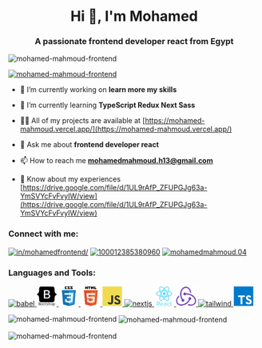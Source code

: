 <h1 align="center">Hi 👋, I'm Mohamed</h1>
<h3 align="center">A passionate frontend developer react from Egypt</h3>

<p align="left"> <img src="https://komarev.com/ghpvc/?username=mohamed-mahmoud-frontend&label=Profile%20views&color=0e75b6&style=flat" alt="mohamed-mahmoud-frontend" /> </p>

<p align="left"> <a href="https://github.com/ryo-ma/github-profile-trophy"><img src="https://github-profile-trophy.vercel.app/?username=mohamed-mahmoud-frontend" alt="mohamed-mahmoud-frontend" /></a> </p>

- 🔭 I’m currently working on **learn more my skills**

- 🌱 I’m currently learning **TypeScript Redux Next Sass**

- 👨‍💻 All of my projects are available at [https://mohamed-mahmoud.vercel.app/](https://mohamed-mahmoud.vercel.app/)

- 💬 Ask me about **frontend developer react**

- 📫 How to reach me **mohamedmahmoud.h13@gmail.com**

- 📄 Know about my experiences [https://drive.google.com/file/d/1UL9rAfP_ZFUPGJg63a-YmSVYcFvFvyIW/view](https://drive.google.com/file/d/1UL9rAfP_ZFUPGJg63a-YmSVYcFvFvyIW/view)

<h3 align="left">Connect with me:</h3>
<p align="left">
<a href="https://linkedin.com/in/in/mohamedfrontend/" target="blank"><img align="center" src="https://raw.githubusercontent.com/rahuldkjain/github-profile-readme-generator/master/src/images/icons/Social/linked-in-alt.svg" alt="in/mohamedfrontend/" height="30" width="40" /></a>
<a href="https://fb.com/100012385380960" target="blank"><img align="center" src="https://raw.githubusercontent.com/rahuldkjain/github-profile-readme-generator/master/src/images/icons/Social/facebook.svg" alt="100012385380960" height="30" width="40" /></a>
<a href="https://instagram.com/mohamedmahmoud.04" target="blank"><img align="center" src="https://raw.githubusercontent.com/rahuldkjain/github-profile-readme-generator/master/src/images/icons/Social/instagram.svg" alt="mohamedmahmoud.04" height="30" width="40" /></a>
</p>

<h3 align="left">Languages and Tools:</h3>
<p align="left"> <a href="https://babeljs.io/" target="_blank" rel="noreferrer"> <img src="https://www.vectorlogo.zone/logos/babeljs/babeljs-icon.svg" alt="babel" width="40" height="40"/> </a> <a href="https://getbootstrap.com" target="_blank" rel="noreferrer"> <img src="https://raw.githubusercontent.com/devicons/devicon/master/icons/bootstrap/bootstrap-plain-wordmark.svg" alt="bootstrap" width="40" height="40"/> </a> <a href="https://www.w3schools.com/css/" target="_blank" rel="noreferrer"> <img src="https://raw.githubusercontent.com/devicons/devicon/master/icons/css3/css3-original-wordmark.svg" alt="css3" width="40" height="40"/> </a> <a href="https://www.w3.org/html/" target="_blank" rel="noreferrer"> <img src="https://raw.githubusercontent.com/devicons/devicon/master/icons/html5/html5-original-wordmark.svg" alt="html5" width="40" height="40"/> </a> <a href="https://developer.mozilla.org/en-US/docs/Web/JavaScript" target="_blank" rel="noreferrer"> <img src="https://raw.githubusercontent.com/devicons/devicon/master/icons/javascript/javascript-original.svg" alt="javascript" width="40" height="40"/> </a> <a href="https://nextjs.org/" target="_blank" rel="noreferrer"> <img src="https://cdn.worldvectorlogo.com/logos/nextjs-2.svg" alt="nextjs" width="40" height="40"/> </a> <a href="https://reactjs.org/" target="_blank" rel="noreferrer"> <img src="https://raw.githubusercontent.com/devicons/devicon/master/icons/react/react-original-wordmark.svg" alt="react" width="40" height="40"/> </a> <a href="https://redux.js.org" target="_blank" rel="noreferrer"> <img src="https://raw.githubusercontent.com/devicons/devicon/master/icons/redux/redux-original.svg" alt="redux" width="40" height="40"/> </a> <a href="https://tailwindcss.com/" target="_blank" rel="noreferrer"> <img src="https://www.vectorlogo.zone/logos/tailwindcss/tailwindcss-icon.svg" alt="tailwind" width="40" height="40"/> </a> <a href="https://www.typescriptlang.org/" target="_blank" rel="noreferrer"> <img src="https://raw.githubusercontent.com/devicons/devicon/master/icons/typescript/typescript-original.svg" alt="typescript" width="40" height="40"/> </a> </p>

<p><img align="left" src="https://github-readme-stats.vercel.app/api/top-langs?username=mohamed-mahmoud-frontend&show_icons=true&locale=en&layout=compact" alt="mohamed-mahmoud-frontend" /></p>

<p>&nbsp;<img align="center" src="https://github-readme-stats.vercel.app/api?username=mohamed-mahmoud-frontend&show_icons=true&locale=en" alt="mohamed-mahmoud-frontend" /></p>

<p><img align="center" src="https://github-readme-streak-stats.herokuapp.com/?user=mohamed-mahmoud-frontend&" alt="mohamed-mahmoud-frontend" /></p>
